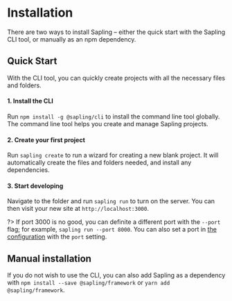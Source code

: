 # Installation

There are two ways to install Sapling &ndash; either the quick start with the Sapling CLI tool, or manually as an npm dependency.


## Quick Start

With the CLI tool, you can quickly create projects with all the necessary files and folders.

#### 1. Install the CLI

Run `npm install -g @sapling/cli` to install the command line tool globally.  The command line tool helps you create and manage Sapling projects.

#### 2. Create your first project

Run `sapling create` to run a wizard for creating a new blank project.  It will automatically create the files and folders needed, and install any dependencies.

#### 3. Start developing

Navigate to the folder and run `sapling run` to turn on the server.  You can then visit your new site at `http://localhost:3000`.

?> If port 3000 is no good, you can definite a different port with the `--port` flag; for example, `sapling run --port 8000`.  You can also set a port in [the configuration](/config) with the `port` setting.


## Manual installation

If you do not wish to use the CLI, you can also add Sapling as a dependency with `npm install --save @sapling/framework` or `yarn add @sapling/framework`.
